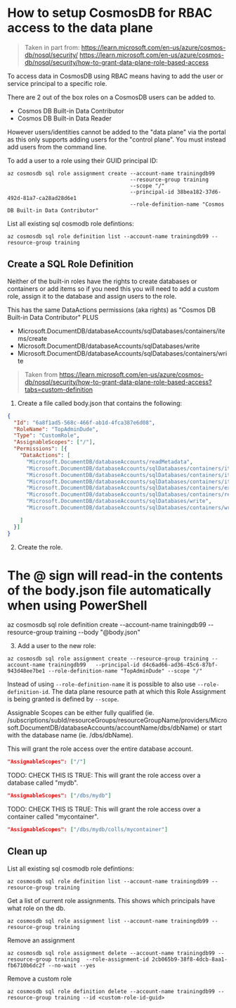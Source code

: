 # How to setup CosmosDB for RBAC access to the data plane

> Taken in part from:
> https://learn.microsoft.com/en-us/azure/cosmos-db/nosql/security/
> https://learn.microsoft.com/en-us/azure/cosmos-db/nosql/security/how-to-grant-data-plane-role-based-access

To access data in CosmosDB using RBAC means having to add the user or service principal to a specific role.

There are 2 out of the box roles on a CosmosDB users can be added to.

* Cosmos DB Built-in Data Contributor
* Cosmos DB Built-in Data Reader

However users/identities cannot be added to the "data plane" via the portal as this only supports adding users for the "control plane". You must instead add users from the command line.

To add a user to a role using their GUID principal ID:
```
az cosmosdb sql role assignment create --account-name trainingdb99
                                       --resource-group training
                                       --scope "/"
                                       --principal-id 38bea182-37d6-492d-81a7-ca28ad28d6e1
                                       --role-definition-name "Cosmos DB Built-in Data Contributor"
```

List all existing sql cosmodb role defintions:
```
az cosmosdb sql role definition list --account-name trainingdb99 --resource-group training
```

## Create a SQL Role Definition

Neither of the built-in roles have the rights to create databases or containers or add items so if you need this you will need to add a custom role, assign it to the database and assign users to the role.

This has the same DataActions permissions (aka rights) as "Cosmos DB Built-in Data Contributor" PLUS

- Microsoft.DocumentDB/databaseAccounts/sqlDatabases/containers/items/create
- Microsoft.DocumentDB/databaseAccounts/sqlDatabases/write
- Microsoft.DocumentDB/databaseAccounts/sqlDatabases/containers/write

> Taken from https://learn.microsoft.com/en-us/azure/cosmos-db/nosql/security/how-to-grant-data-plane-role-based-access?tabs=custom-definition


1. Create a file called body.json that contains the following:

```json
{
  "Id": "6a8f1ad5-568c-466f-ab1d-4fca387e6d08",
  "RoleName": "TopAdminDude",
  "Type": "CustomRole",
  "AssignableScopes": ["/"],
  "Permissions": [{
    "DataActions": [
      "Microsoft.DocumentDB/databaseAccounts/readMetadata",
      "Microsoft.DocumentDB/databaseAccounts/sqlDatabases/containers/items/read",
      "Microsoft.DocumentDB/databaseAccounts/sqlDatabases/containers/items/create",
      "Microsoft.DocumentDB/databaseAccounts/sqlDatabases/containers/items/delete",
      "Microsoft.DocumentDB/databaseAccounts/sqlDatabases/containers/executeQuery",
      "Microsoft.DocumentDB/databaseAccounts/sqlDatabases/containers/readChangeFeed",
      "Microsoft.DocumentDB/databaseAccounts/sqlDatabases/write",
      "Microsoft.DocumentDB/databaseAccounts/sqlDatabases/containers/write"

    ]
  }]
}
```

2. Create the role.

# The @ sign will read-in the contents of the body.json file automatically when using PowerShell

az cosmosdb sql role definition create --account-name trainingdb99 --resource-group training --body "@body.json"

3. Add a user to the new role:
```
az cosmosdb sql role assignment create --resource-group training --account-name trainingdb99   --principal-id d4c6ad66-ad36-45c6-87bf-943d48ee7be1 --role-definition-name "TopAdminDude" --scope "/"
```
Instead of using `--role-definition-name` it is possible to also use `--role-definition-id`. The data plane resource path at which this Role Assignment is being granted is defined by `--scope`.

Assignable Scopes can be either fully qualified (ie. /subscriptions/subId/resourceGroups/resourceGroupName/providers/Microsoft.DocumentDB/databaseAccounts/accountName/dbs/dbName) or start with the database name (ie. /dbs/dbName).

This will grant the role access over the entire database account.
```json
"AssignableScopes": ["/"]
```

TODO: CHECK THIS IS TRUE: This will grant the role access over a database called "mydb".
```json
"AssignableScopes": ["/dbs/mydb"]
```

TODO: CHECK THIS IS TRUE: This will grant the role access over a container called "mycontainer".
```json
"AssignableScopes": ["/dbs/mydb/colls/mycontainer"]
```



## Clean up

List all existing sql cosmodb role defintions:
```
az cosmosdb sql role definition list --account-name trainingdb99 --resource-group training
```

Get a list of current role assignments. This shows which principals have what role on the db.
```
az cosmosdb sql role assignment list --account-name trainingdb99 --resource-group training
```

Remove an assignment
```
az cosmosdb sql role assignment delete --account-name trainingdb99 --resource-group training  --role-assignment-id 2cb065b9-38f8-4dcb-8aa1-fb6710b6dc2f --no-wait --yes
```

Remove a custom role
```
az cosmosdb sql role definition delete --account-name trainingdb99 --resource-group training --id <custom-role-id-guid>
```

